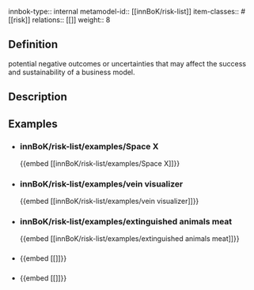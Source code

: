 
innbok-type:: internal
metamodel-id:: [[innBoK/risk-list]]
item-classes:: #[[risk]]
relations:: [[]]
weight:: 8

## Definition
potential negative outcomes or uncertainties that may affect the success and sustainability of a business model.
## Description
## Examples
- ### innBoK/risk-list/examples/Space X
	{{embed [[innBoK/risk-list/examples/Space X]]}}
- ### innBoK/risk-list/examples/vein visualizer
	{{embed [[innBoK/risk-list/examples/vein visualizer]]}}
- ### innBoK/risk-list/examples/extinguished animals meat
	{{embed [[innBoK/risk-list/examples/extinguished animals meat]]}}
- ### 
	{{embed [[]]}}
- ### 
	{{embed [[]]}}


